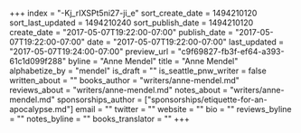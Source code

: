 +++
index = "-Kj_rIXSPt5ni27-ji_e"
sort_create_date = 1494210120
sort_last_updated = 1494210240
sort_publish_date = 1494210120
create_date = "2017-05-07T19:22:00-07:00"
publish_date = "2017-05-07T19:22:00-07:00"
date = "2017-05-07T19:22:00-07:00"
last_updated = "2017-05-07T19:24:00-07:00"
preview_url = "c9f69827-fb3f-ef64-a393-61c1d099f288"
byline = "Anne Mendel"
title = "Anne Mendel"
alphabetize_by = "mendel"
is_draft = ""
is_seattle_pnw_writer = false
written_about = ""
books_author = "writers/anne-mendel.md"
reviews_about = "writers/anne-mendel.md"
notes_about = "writers/anne-mendel.md"
sponsorships_author = ["sponsorships/etiquette-for-an-apocalypse.md"]
email = ""
twitter = ""
website = ""
bio = ""
reviews_byline = ""
notes_byline = ""
books_translator = ""
+++
